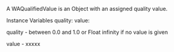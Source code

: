 A WAQualifiedValue is an Object with an assigned quality value.

Instance Variables
	quality:		<Object>
	value:		<Float>

quality
	- between 0.0 and 1.0 or Float infinity if no value is given

value
	- xxxxx